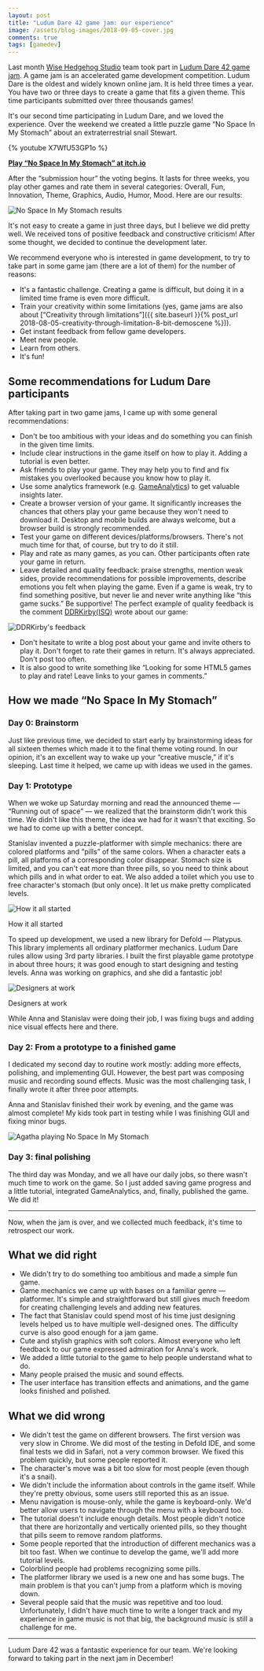 ```yaml
---
layout: post
title: "Ludum Dare 42 game jam: our experience"
image: /assets/blog-images/2018-09-05-cover.jpg
comments: true
tags: [gamedev]
---
```


Last month [Wise Hedgehog Studio](https://wisehedgehog.studio) team took part in [Ludum Dare 42 game jam](https://ldjam.com/). A game jam is an accelerated game development competition. Ludum Dare is the oldest and widely known online jam. It is held three times a year. You have two or three days to create a game that fits a given theme. This time participants submitted over three thousands games!

<!--more-->

It's our second time participating in Ludum Dare, and we loved the experience. Over the weekend we created a little puzzle game “No Space In My Stomach” about an extraterrestrial snail Stewart.

{% youtube X7WfU53GP1o %}

**[Play “No Space In My Stomach” at itch.io](https://wisehedgehog.itch.io/no-space-in-my-stomach)**

After the “submission hour” the voting begins. It lasts for three weeks, you play other games and rate them in several categories: Overall, Fun, Innovation, Theme, Graphics, Audio, Humor, Mood. Here are our results:

![No Space In My Stomach results](/assets/blog-images/2018-09-05-results.jpg)

It's not easy to create a game in just three days, but I believe we did pretty well. We received tons of positive feedback and constructive criticism! After some thought, we decided to continue the development later.

We recommend everyone who is interested in game development, to try to take part in some game jam (there are a lot of them) for the number of reasons:

- It's a fantastic challenge. Creating a game is difficult, but doing it in a limited time frame is even more difficult.
- Train your creativity within some limitations (yes, game jams are also about [“Creativity through limitations”]({{ site.baseurl }}{% post_url 2018-08-05-creativity-through-limitation-8-bit-demoscene %})).
- Get instant feedback from fellow game developers.
- Meet new people.
- Learn from others.
- It's fun!

## Some recommendations for Ludum Dare participants

After taking part in two game jams, I came up with some general recommendations:

- Don't be too ambitious with your ideas and do something you can finish in the given time limits.
- Include clear instructions in the game itself on how to play it. Adding a tutorial is even better.
- Ask friends to play your game. They may help you to find and fix mistakes you overlooked because you know how to play it.
- Use some analytics framework (e.g. [GameAnalytics](https://gameanalytics.com)) to get valuable insights later.
- Create a browser version of your game. It significantly increases the chances that others play your game because they won't need to download it. Desktop and mobile builds are always welcome, but a browser build is strongly recommended.
- Test your game on different devices/platforms/browsers. There's not much time for that, of course, but try to do it still.
- Play and rate as many games, as you can. Other participants often rate your game in return.
- Leave detailed and quality feedback: praise strengths, mention weak sides, provide recommendations for possible improvements, describe emotions you felt when playing the game. Even if a game is weak, try to find something positive, but never lie and never write anything like “this game sucks.” Be supportive! The perfect example of quality feedback is the comment [DDRKirby(ISQ)](http://ddrkirby.com/) wrote about our game:

![DDRKirby's feedback](/assets/blog-images/2018-09-05-ddr-kirby.jpg)

- Don't hesitate to write a blog post about your game and invite others to play it. Don't forget to rate their games in return. It's always appreciated. Don't post too often.
- It is also good to write something like “Looking for some HTML5 games to play and rate! Leave links to your games in comments.”

## How we made “No Space In My Stomach”

### Day 0: Brainstorm

Just like previous time, we decided to start early by brainstorming ideas for all sixteen themes which made it to the final theme voting round. In our opinion, it's an excellent way to wake up your “creative muscle,” if it's sleeping. Last time it helped, we came up with ideas we used in the games.

### Day 1: Prototype

When we woke up Saturday morning and read the announced theme — “Running out of space” — we realized that the brainstorm didn't work this time. We didn't like this theme, the idea we had for it wasn't that exciting. So we had to come up with a better concept.

Stanislav invented a puzzle-platformer with simple mechanics: there are colored platforms and “pills” of the same colors. When a character eats a pill, all platforms of a corresponding color disappear. Stomach size is limited, and you can't eat more than three pills, so you need to think about which pills and in what order to eat. We also added a toilet which you use to free character's stomach (but only once). It let us make pretty complicated levels.

![How it all started](/assets/blog-images/2018-09-05-beginning.jpg)
<p class="footnote">How it all started</p>

To speed up development, we used a new library for Defold — Platypus. This library implements all ordinary platformer mechanics. Ludum Dare rules allow using 3rd party libraries. I built the first playable game prototype in about three hours; it was good enough to start designing and testing levels. Anna was working on graphics, and she did a fantastic job!

![Designers at work](/assets/blog-images/2018-09-05-process.jpg)
<p class="footnote">Designers at work</p>

While Anna and Stanislav were doing their job, I was fixing bugs and adding nice visual effects here and there.

### Day 2: From a prototype to a finished game

I dedicated my second day to routine work mostly: adding more effects, polishing, and implementing GUI. However, the best part was composing music and recording sound effects. Music was the most challenging task, I finally wrote it after three poor attempts.

Anna and Stanislav finished their work by evening, and the game was almost complete! My kids took part in testing while I was finishing GUI and fixing minor bugs.

![Agatha playing No Space In My Stomach](/assets/blog-images/2018-09-05-agatha.jpg)

### Day 3: final polishing

The third day was Monday, and we all have our daily jobs, so there wasn't much time to work on the game. So I just added saving game progress and a little tutorial, integrated GameAnalytics, and, finally, published the game. We did it!

---- 

Now, when the jam is over, and we collected much feedback, it's time to retrospect our work.

## What we did right

- We didn't try to do something too ambitious and made a simple fun game.
- Game mechanics we came up with bases on a familiar genre — platformer. It's simple and straightforward but still gives much freedom for creating challenging levels and adding new features.
- The fact that Stanislav could spend most of his time just designing levels helped us to have multiple well-designed ones. The difficulty curve is also good enough for a jam game.
- Cute and stylish graphics with soft colors. Almost everyone who left feedback to our game expressed admiration for Anna's work.
- We added a little tutorial to the game to help people understand what to do.
- Many people praised the music and sound effects.
- The user interface has transition effects and animations, and the game looks finished and polished.

## What we did wrong

- We didn't test the game on different browsers. The first version was very slow in Chrome. We did most of the testing in Defold IDE, and some final tests we did in Safari, not a very common browser. We fixed this problem quickly, but some people reported it.
- The character's move was a bit too slow for most people (even though it's a snail).
- We didn't include the information about controls in the game itself. While they're pretty obvious, some users still reported this as an issue.
- Menu navigation is mouse-only, while the game is keyboard-only. We'd better allow users to navigate through the menu with a keyboard too.
- The tutorial doesn't include enough details. Most people didn't notice that there are horizontally and vertically oriented pills, so they thought that pills seem to remove random platforms.
- Some people reported that the introduction of different mechanics was a bit too fast. When we continue to develop the game, we'll add more tutorial levels.
- Colorblind people had problems recognizing some pills.
- The platformer library we used is a new one and has some bugs. The main problem is that you can't jump from a platform which is moving down.
- Several people said that the music was repetitive and too loud. Unfortunately, I didn't have much time to write a longer track and my experience in game music is not that big, the background music is still a challenge for me.

---- 

Ludum Dare 42 was a fantastic experience for our team. We're looking forward to taking part in the next jam in December!